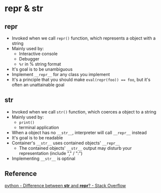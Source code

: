 # __repr__ & __str__

## __repr__
* Invoked when we call `repr()` function, which represents a object with a string
* Mainly used by:
    - Interactive console
    - Debugger
    - `%r` in % string format
* It's goal is to be unambiguous
* Implement `__repr__` for any class you implement
* It's a principle that you should make `eval(repr(foo)) == foo`, but it's often an unattainable goal

## __str__
* Invoked when we call `str()` function, which coerces a object to a string
* Mainly used by:
    - `print()`
    - terminal application
* When a object has no `__str__`, interpreter will call `__repr__` instead
* It's goal is to be readable
* Container's `__str__` uses contained objects' `__repr__`
    - The contained objects' `__str__` output may disturb your representation (include "," / ":")
* Implementing `__str__` is optinal

## Reference
[python - Difference between __str__ and __repr__? - Stack Overflow](https://stackoverflow.com/questions/1436703/difference-between-str-and-repr)
